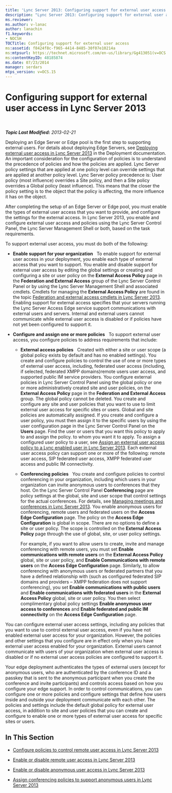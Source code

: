```yaml
---
title: 'Lync Server 2013: Configuring support for external user access'
description: "Lync Server 2013: Configuring support for external user access."
ms.reviewer: 
ms.author: v-lanac
author: lanachin
f1.keywords:
- NOCSH
TOCTitle: Configuring support for external user access
ms:assetid: f8424f8c-f965-4414-8485-30f07e10214a
ms:mtpsurl: https://technet.microsoft.com/en-us/library/Gg413051(v=OCS.15)
ms:contentKeyID: 48185874
ms.date: 07/23/2014
manager: serdars
mtps_version: v=OCS.15
---
```


# Configuring support for external user access in Lync Server 2013

<div data-xmlns="http://www.w3.org/1999/xhtml">

<div class="topic" data-xmlns="http://www.w3.org/1999/xhtml" data-msxsl="urn:schemas-microsoft-com:xslt" data-cs="https://msdn.microsoft.com/">

<div data-asp="https://msdn2.microsoft.com/asp">



</div>

<div id="mainSection">

<div id="mainBody">

<span> </span>

_**Topic Last Modified:** 2013-02-21_

Deploying an Edge Server or Edge pool is the first step to supporting external users. For details about deploying Edge Servers, see [Deploying external user access in Lync Server 2013](lync-server-2013-deploying-external-user-access.md) in the Deployment documentation. An important consideration for the configuration of policies is to understand the precedence of policies and how the policies are applied. Lync Server policy settings that are applied at one policy level can override settings that are applied at another policy level. Lync Server policy precedence is: User policy (most influence) overrides a Site policy, and then a Site policy overrides a Global policy (least influence). This means that the closer the policy setting is to the object that the policy is affecting, the more influence it has on the object.

After completing the setup of an Edge Server or Edge pool, you must enable the types of external user access that you want to provide, and configure the settings for the external access. In Lync Server 2013, you enable and configure external user access and policies using the Lync Server Control Panel, the Lync Server Management Shell or both, based on the task requirements.

To support external user access, you must do both of the following:

  - **Enable support for your organization**   To enable support for external user access in your deployment, you enable each type of external access that you want to support. You enable and disable support for external user access by editing the global settings or creating and configuring a site or user policy on the **External Access Policy** page in the **Federation and External Access** group of the Lync Server Control Panel or by using the Lync Server Management Shell and associated cmdlets. Cmdlets for managing the **External Access Policy** are found in the topic [Federation and external access cmdlets in Lync Server 2013](https://docs.microsoft.com/powershell/module/skype/). Enabling support for external access specifies that your servers running the Lync Server Access Edge service support communications with external users and servers. Internal and external users cannot communicate while external user access is disabled or if policies have not yet been configured to support it.

  - **Configure and assign one or more policies**   To support external user access, you configure policies to address requirements that include:
    
      - **External access policies**   Created with either a site or user scope (a global policy exists by default and has no enabled settings). You create and configure policies to control the use of one or more types of external user access, including, federated user access (including, if selected, federated XMPP domains)remote users user access, and supported public IM service providers. You configure external policies in Lync Server Control Panel using the global policy or one or more administratively created site and user policies, on the **External Access Policy** page in the **Federation and External Access** group. The global policy cannot be deleted. You create and configure any site and user policies that you want to use to limit external user access for specific sites or users. Global and site policies are automatically assigned. If you create and configure a user policy, you must then assign it to the specific users by using the user configuration page in the Lync Server Control Panel on the **Users** page. Find the user or users that you want this policy to apply to and assign the policy. to whom you want it to apply. To assign a configured user policy to a user, see [Assign an external user access policy to a Lync enabled user in Lync Server 2013](lync-server-2013-assign-an-external-user-access-policy-to-a-lync-enabled-user.md). Each external user access policy can support one or more of the following: remote user access, SIP federated user access, XMPP federated user access and public IM connectivity.
    
      - **Conferencing policies**   You create and configure policies to control conferencing in your organization, including which users in your organization can invite anonymous users to conferences that they host. On the Lync Server Control Panel **Conferencing** page are policy settings at the global, site and user scope that control settings for the actual conferences. For details, see [Managing meetings and conferences in Lync Server 2013](lync-server-2013-managing-meetings-and-conferences.md). You enable anonymous users for conferencing, remote users and federated users on the **Access Edge Configuration** page. The policy on the **Access Edge Configuration** is global in scope. There are no options to define a site or user policy. The scope is controlled on the **External Access Policy** page through the use of global, site, or user policy settings.
        
        For example, if you want to allow users to create, invite and manage conferencing with remote users, you must set **Enable communications with remote users** on the **External Access Policy** global, site or user policy, and **Enable Communications with remote users** on the **Access Edge Configuration** page. Similarly, to allow conferencing with anonymous users or federated partners that you have a defined relationship with (such as configured federated SIP domains and providers – XMPP federation does not support conferencing), you set **Enable communications with public users** and **Enable communications with federated users** in the **External Access Policy** global, site or user policy. You then select complimentary global policy settings **Enable anonymous user access to conferences** and **Enable federated and public IM connectivity** on the **Access Edge Configuration** page.

You can configure external user access settings, including any policies that you want to use to control external user access, even if you have not enabled external user access for your organization. However, the policies and other settings that you configure are in effect only when you have external user access enabled for your organization. External users cannot communicate with users of your organization when external user access is disabled or if no external user access policies are configured to support it.

Your edge deployment authenticates the types of external users (except for anonymous users, who are authenticated by the conference ID and a passkey that is sent to the anonymous participant when you create the conference and invite participants) and controls access based on how you configure your edge support. In order to control communications, you can configure one or more policies and configure settings that define how users inside and outside your deployment communicate with each other. The policies and settings include the default global policy for external user access, in addition to site and user policies that you can create and configure to enable one or more types of external user access for specific sites or users.

<div>

## In This Section

  - [Configure policies to control remote user access in Lync Server 2013](lync-server-2013-configure-policies-to-control-remote-user-access.md)

  - [Enable or disable remote user access in Lync Server 2013](lync-server-2013-enable-or-disable-remote-user-access.md)

  - [Enable or disable anonymous user access in Lync Server 2013](lync-server-2013-enable-or-disable-anonymous-user-access.md)

  - [Assign conferencing policies to support anonymous users in Lync Server 2013](lync-server-2013-assign-conferencing-policies-to-support-anonymous-users.md)

</div>

</div>

<span> </span>

</div>

</div>

</div>

